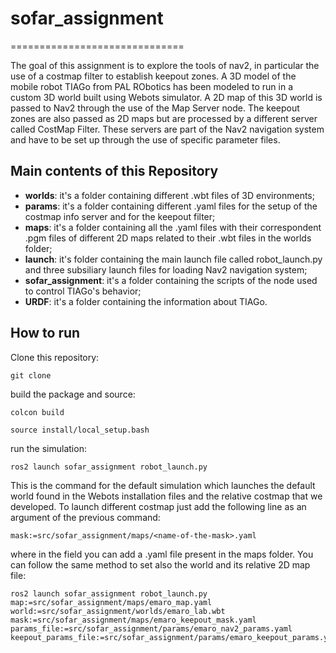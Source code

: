 # sofar_assignment
==============================

The goal of this assignment is to explore the tools of nav2, in particular the use of a costmap filter to establish keepout zones. A 3D model of the mobile 
robot TIAGo from PAL RObotics has been modeled to run in a custom 3D world built using Webots simulator. A 2D map of this 3D world is passed to Nav2 
through the use of the Map Server node. The keepout zones are also passed as 2D maps but are processed by a different server called CostMap Filter. These 
servers are part of the Nav2  navigation system and have to be set up through the use of specific parameter files.

## Main contents of this Repository ##

* **worlds**: it's a folder containing different .wbt files of 3D environments;
* **params**: it's a folder containing different .yaml files for the setup of the costmap info server and for the keepout filter;
* **maps**: it's a folder containing all the .yaml files with their correspondent .pgm files of different 2D maps related to their .wbt files in the worlds folder;
* **launch**: it's folder containing the main launch file called robot_launch.py and three subsiliary launch files for loading Nav2 navigation system;
* **sofar_assignment**: it's a folder containing the scripts of the node used to control TIAGo's behavior;
* **URDF**: it's a folder containing the information about TIAGo.

## How to run ##
 Clone this repository:
 ```
 git clone 
 ```
 build the package and source:
 ```
 colcon build
 
 source install/local_setup.bash
 ```
 run the simulation:
 ```
 ros2 launch sofar_assignment robot_launch.py
 ```
 This is the command for the default simulation which launches the default world found in the Webots installation files and the relative costmap that we developed. To launch different costmap just add the following line as an argument of the previous command:
 ```
 mask:=src/sofar_assignment/maps/<name-of-the-mask>.yaml
 ```
 where in the <name-of-the-mask> field you can add a .yaml file present in the maps folder. You can follow the same method to set also the world and its relative 2D map file:
```
ros2 launch sofar_assignment robot_launch.py map:=src/sofar_assignment/maps/emaro_map.yaml world:=src/sofar_assignment/worlds/emaro_lab.wbt mask:=src/sofar_assignment/maps/emaro_keepout_mask.yaml params_file:=src/sofar_assignment/params/emaro_nav2_params.yaml keepout_params_file:=src/sofar_assignment/params/emaro_keepout_params.yaml
```
